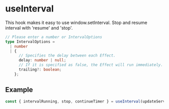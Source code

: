 # useInterval

This hook makes it easy to use window.setInterval.
Stop and resume interval with 'resume' and 'stop'.
```ts
// Please enter a number or IntervalOptions
type IntervalOptions =
  | number
  | {
      // Specifies the delay between each Effect.
      delay: number | null;
      // If it is specified as false, the Effect will run immediately.
      trailing?: boolean;
    };
```

## Example

```ts
const { intervalRunning, stop, continueTimer } = useInterval(updateServerTime, { delay: interval });
```
